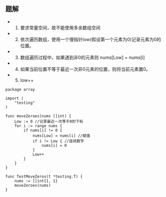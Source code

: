 ## 题解
* 1. 要求常量空间，故不能使用多余数组空间
* 2. 依次遍历数组，使用一个慢指针low(假设第一个元素为0)记录元素为0的位置。
* 3. 数组遍历过程中，如果遇到非0的元素则 nums[Low] = nums[i]
* 4. 如果当前位置不等于最近一次非0元素的位置，则将当前元素置0。
* 5. low++

```
package array

import (
	"testing"
)

func moveZeroes(nums []int) {
	Low := 0 //记录最近一次等于0的下标
	for i := range nums {
		if nums[i] != 0 {
			nums[Low] = nums[i] //赋值
			if i != Low { //连续数字
				nums[i] = 0
			}
			Low++
		}
	}
}

func TestMoveZeros(t *testing.T) {
	nums := []int{1, 1}
	moveZeroes(nums)
}
```




